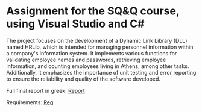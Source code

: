 # Assignment for the SQ&Q course, using Visual Studio and C#
The project focuses on the development of a Dynamic Link Library (DLL) named HRLib, which is intended for managing personnel information within a company's information system. It implements various functions for validating employee names and passwords, retrieving employee information, and counting employees living in Athens, among other tasks. Additionally, it emphasizes the importance of unit testing and error reporting to ensure the reliability and quality of the software developed.

Full final report in greek: [Report](https://github.com/gaattess/University/blob/main/Software%20Quality%20and%20Reliability/report.pdf)

Requirements: [Req](https://github.com/gaattess/University/blob/main/Software%20Quality%20and%20Reliability/%CE%95%CF%81%CE%B3%CE%B1%CF%83%CE%AF%CE%B1%20%CE%95%CF%81%CE%B3%CE%B1%CF%83%CF%84%CE%B7%CF%81%CE%AF%CE%BF%CF%85-%20%CE%9C%CE%AD%CF%81%CE%BF%CF%82%20%CE%99%CE%99.pdf)
